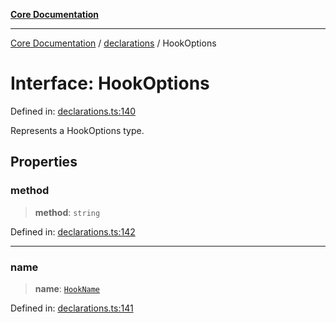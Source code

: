 [**Core Documentation**](../../README.md)

***

[Core Documentation](../../README.md) / [declarations](../README.md) / HookOptions

# Interface: HookOptions

Defined in: [declarations.ts:140](https://github.com/stonemjs/core/blob/3581a30de158e951ead319c3cc6abead0be9639f/src/declarations.ts#L140)

Represents a HookOptions type.

## Properties

### method

> **method**: `string`

Defined in: [declarations.ts:142](https://github.com/stonemjs/core/blob/3581a30de158e951ead319c3cc6abead0be9639f/src/declarations.ts#L142)

***

### name

> **name**: [`HookName`](../type-aliases/HookName.md)

Defined in: [declarations.ts:141](https://github.com/stonemjs/core/blob/3581a30de158e951ead319c3cc6abead0be9639f/src/declarations.ts#L141)
